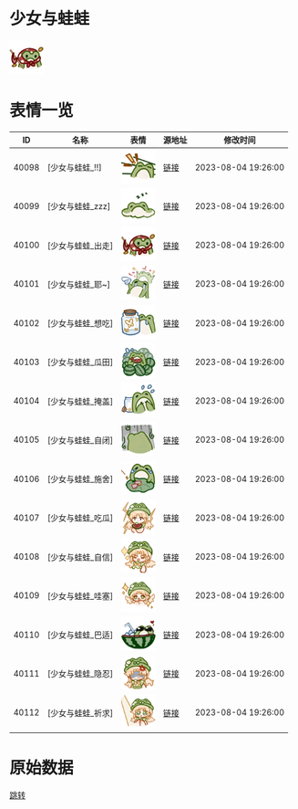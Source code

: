 # 少女与蛙蛙

<img src="./cover.png" height="60" alt="cover" />

# 表情一览

|ID|名称|表情|源地址|修改时间|
|----|----|----|----|----|
|40098|[少女与蛙蛙_!!]|<img src="./pic/040098_%5B少女与蛙蛙_!!%5D.png" height="60" alt="!!"/>|[链接](https://i0.hdslb.com/bfs/garb/92e55008508e991f46b3818f9a9e88ae7e527f49.png)|2023-08-04 19:26:00|
|40099|[少女与蛙蛙_zzz]|<img src="./pic/040099_%5B少女与蛙蛙_zzz%5D.png" height="60" alt="zzz"/>|[链接](https://i0.hdslb.com/bfs/garb/1a794817d0f375ff4672c237280a679811cc31b0.png)|2023-08-04 19:26:00|
|40100|[少女与蛙蛙_出走]|<img src="./pic/040100_%5B少女与蛙蛙_出走%5D.png" height="60" alt="出走"/>|[链接](https://i0.hdslb.com/bfs/garb/f3523eaa3036d7bb031fa5829b785b6e7508e0b8.png)|2023-08-04 19:26:00|
|40101|[少女与蛙蛙_耶~]|<img src="./pic/040101_%5B少女与蛙蛙_耶~%5D.png" height="60" alt="耶~"/>|[链接](https://i0.hdslb.com/bfs/garb/d9c82de3e1392aed2c20d0bedb47c393aea34121.png)|2023-08-04 19:26:00|
|40102|[少女与蛙蛙_想吃]|<img src="./pic/040102_%5B少女与蛙蛙_想吃%5D.png" height="60" alt="想吃"/>|[链接](https://i0.hdslb.com/bfs/garb/84e10e2c8597381f7b4ab37f2ed0ac833dd521eb.png)|2023-08-04 19:26:00|
|40103|[少女与蛙蛙_瓜田]|<img src="./pic/040103_%5B少女与蛙蛙_瓜田%5D.png" height="60" alt="瓜田"/>|[链接](https://i0.hdslb.com/bfs/garb/17f739582a49873eef93399e4d5626cf99a519dd.png)|2023-08-04 19:26:00|
|40104|[少女与蛙蛙_掩盖]|<img src="./pic/040104_%5B少女与蛙蛙_掩盖%5D.png" height="60" alt="掩盖"/>|[链接](https://i0.hdslb.com/bfs/garb/7ac43db028605f9133665cd2246b541b5711cb16.png)|2023-08-04 19:26:00|
|40105|[少女与蛙蛙_自闭]|<img src="./pic/040105_%5B少女与蛙蛙_自闭%5D.png" height="60" alt="自闭"/>|[链接](https://i0.hdslb.com/bfs/garb/d0795dfe4ef251663e70fdee8764d821a11189f5.png)|2023-08-04 19:26:00|
|40106|[少女与蛙蛙_施舍]|<img src="./pic/040106_%5B少女与蛙蛙_施舍%5D.png" height="60" alt="施舍"/>|[链接](https://i0.hdslb.com/bfs/garb/95d1ad16733a0d5ee7675c24c4f59997448a4d93.png)|2023-08-04 19:26:00|
|40107|[少女与蛙蛙_吃瓜]|<img src="./pic/040107_%5B少女与蛙蛙_吃瓜%5D.png" height="60" alt="吃瓜"/>|[链接](https://i0.hdslb.com/bfs/garb/922a4232e049d23fbaf511a3f452433c0d5549d3.png)|2023-08-04 19:26:00|
|40108|[少女与蛙蛙_自信]|<img src="./pic/040108_%5B少女与蛙蛙_自信%5D.png" height="60" alt="自信"/>|[链接](https://i0.hdslb.com/bfs/garb/aef4364e94ecb6f481345e52020377701aee0f38.png)|2023-08-04 19:26:00|
|40109|[少女与蛙蛙_哇塞]|<img src="./pic/040109_%5B少女与蛙蛙_哇塞%5D.png" height="60" alt="哇塞"/>|[链接](https://i0.hdslb.com/bfs/garb/6d41d9700b0f2498959b0b972924655819ae141c.png)|2023-08-04 19:26:00|
|40110|[少女与蛙蛙_巴适]|<img src="./pic/040110_%5B少女与蛙蛙_巴适%5D.png" height="60" alt="巴适"/>|[链接](https://i0.hdslb.com/bfs/garb/9f5632a6a6a76fec78aa75ceef04119d293305ca.png)|2023-08-04 19:26:00|
|40111|[少女与蛙蛙_隐忍]|<img src="./pic/040111_%5B少女与蛙蛙_隐忍%5D.png" height="60" alt="隐忍"/>|[链接](https://i0.hdslb.com/bfs/garb/402a35ee4dc96f32fe7969cb853f796907df1535.png)|2023-08-04 19:26:00|
|40112|[少女与蛙蛙_祈求]|<img src="./pic/040112_%5B少女与蛙蛙_祈求%5D.png" height="60" alt="祈求"/>|[链接](https://i0.hdslb.com/bfs/garb/b40fbdc12be17c75522a8942c45fe68e7ce0d063.png)|2023-08-04 19:26:00|

# 原始数据

[跳转](./raw.json)

